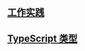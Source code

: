 
## [工作实践](https://juejin.cn/post/7272229204870660154)
## [TypeScript 类型](https://zhuanlan.zhihu.com/p/469912347)